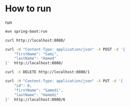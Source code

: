 # How to run

run

```bash
mvn spring-boot:run
```

```bash
curl http://localhost:8080/
```

```bash
curl -H "Content-Type: application/json" -X POST -d '{
    "firstName": "Sami",
    "lastName": "Hamed"
}'  http://localhost:8080/
```


```bash
curl -X DELETE http://localhost:8080/1
```

```bash
curl -H "Content-Type: application/json" -X PUT -d '{
    "id": 6,
    "firstName": "Samedi",
    "lastName": "Hamedi"
}'  http://localhost:8080/6
```
